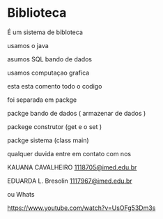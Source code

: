 # Biblioteca

É um sistema de bibloteca 

usamos o java  

asumos SQL bando de dados 

usamos computaçao grafica

 esta esta comento todo o codigo
 
 foi separada em packge 
 
 packge bando de dados ( armazenar de dados )
 
 packege construtor (get e o set )
 
 packge sistema (class main)
 
  
  qualquer duvida entre em contato com nos 
  
KAUANA CAVALHEIRO 1118705@imed.edu.br 

EDUARDA L. Bresolin 1117967@imed.edu.br

ou Whats

https://www.youtube.com/watch?v=UsOFg53Dm3s
